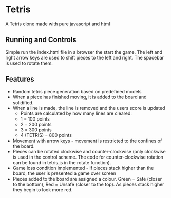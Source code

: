 # Tetris
A Tetris clone made with pure javascript and html

## Running and Controls
Simple run the index.html file in a browser the start the game. The left and right arrow keys are used to shift pieces to the left and right. The spacebar is used to rotate them.

## Features
- Random tetris piece generation based on predefined models
- When a piece has finished moving, it is added to the board and solidified.
- When a line is made, the line is removed and the users score is updated
    - Points are calculated by how many lines are cleared:
    - 1 = 100 points
    - 2 = 200 points
    - 3 = 300 points
    - 4 (TETRIS) = 800 points
- Movement with arrow keys - movement is restricted to the confines of the board.
- Pieces can be rotated clockwise and counter-clockwise (only clockwise is used in the control scheme. The code for counter-clockwise rotation can be found in tetris.js in the rotate function).
- Game loss condition implemented - If pieces stack higher than the board, the user is presented a game over screen
- Pieces added to the board are assigned a colour. Green = Safe (closer to the bottom), Red = Unsafe (closer to the top). As pieces stack higher they begin to look more red.
